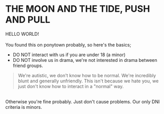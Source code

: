 # THE MOON AND THE TIDE, PUSH AND PULL

HELLO WORLD!<br>
<br>
You found this on ponytown probably, so here's the basics;
- DO NOT interact with us if you are under 18 (a minor)
- DO NOT involve us in drama, we're not interested in drama between friend groups.

> We're autistic, we don't know how to be normal. We're incredibly blunt and generally unfriendly. This isn't because we hate you, we just don't know how to interact in a "normal" way.
<br>
Otherwise you're fine probably. Just don't cause problems. Our only DNI criteria is minors.
